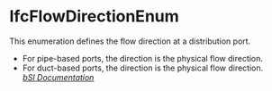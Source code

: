 IfcFlowDirectionEnum
====================
This enumeration defines the flow direction at a distribution port.  
  
* For pipe-based ports, the direction is the physical flow direction.  
* For duct-based ports, the direction is the physical flow direction.  
[ _bSI
Documentation_](https://standards.buildingsmart.org/IFC/DEV/IFC4_2/FINAL/HTML/schema/ifcsharedbldgserviceelements/lexical/ifcflowdirectionenum.htm)



